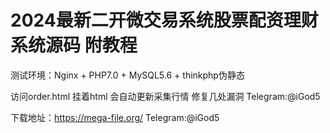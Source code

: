 # 2024最新二开微交易系统股票配资理财系统源码 附教程
测试环境：Nginx + PHP7.0 + MySQL5.6 + thinkphp伪静态

访问order.html  挂着html  会自动更新采集行情	修复几处漏洞
Telegram:@iGod5

下载地址：https://mega-file.org/
Telegram:@iGod5
